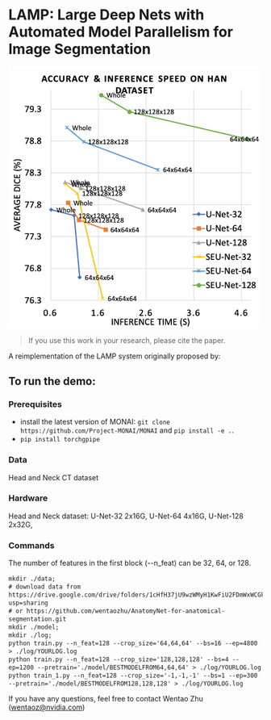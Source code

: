 # LAMP: Large Deep Nets with Automated Model Parallelism for Image Segmentation

<p>
<img src="./fig/acc_speed_han_0_5hor.png" alt="LAMP on Head and Neck Dataset" width="500"/>
</p>


> If you use this work in your research, please cite the paper.

A reimplementation of the LAMP system originally proposed by:



## To run the demo:

### Prerequisites
- install the latest version of MONAI: `git clone https://github.com/Project-MONAI/MONAI` and `pip install -e .`.
- `pip install torchgpipe`

### Data
Head and Neck CT dataset


### Hardware
Head and Neck dataset: U-Net-32 2x16G, U-Net-64 4x16G, U-Net-128 2x32G,


### Commands
The number of features in the first block (--n_feat) can be 32, 64, or 128.

    mkdir ./data;
    # download data from https://drive.google.com/drive/folders/1cHfH37jU9wzWMyH1KwFiU2FDmWxWCGk6?usp=sharing
    # or https://github.com/wentaozhu/AnatomyNet-for-anatomical-segmentation.git
    mkdir ./model;
    mkdir ./log;
    python train.py --n_feat=128 --crop_size='64,64,64' --bs=16 --ep=4800 > ./log/YOURLOG.log
    python train.py --n_feat=128 --crop_size='128,128,128' --bs=4 --ep=1200 --pretrain='./model/BESTMODELFROM64,64,64' > ./log/YOURLOG.log
    python train_1.py --n_feat=128 --crop_size='-1,-1,-1' --bs=1 --ep=300 --pretrain='./model/BESTMODELFROM128,128,128' > ./log/YOURLOG.log


If you have any questions, feel free to contact Wentao Zhu (wentaoz@nvidia.com)
